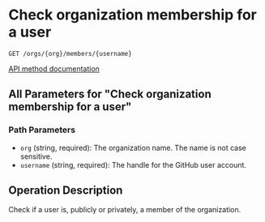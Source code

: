 # Check organization membership for a user

`GET /orgs/{org}/members/{username}`

[API method documentation](https://docs.github.com/rest/orgs/members#check-organization-membership-for-a-user)

## All Parameters for "Check organization membership for a user"

### Path Parameters

- `org` (string, required): The organization name. The name is not case sensitive.
- `username` (string, required): The handle for the GitHub user account.

## Operation Description

Check if a user is, publicly or privately, a member of the organization.
